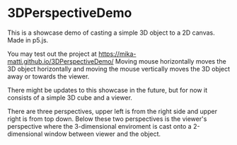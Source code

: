# 3DPerspectiveDemo
This is a showcase demo of casting a simple 3D object to a 2D canvas. Made in p5.js.

You may test out the project at https://mika-matti.github.io/3DPerspectiveDemo/ 
Moving mouse horizontally moves the 3D object horizontally and
moving the mouse vertically moves the 3D object away or towards the viewer.

There might be updates to this showcase in the future, but for now it consists of
a simple 3D cube and a viewer.

There are three perspectives, upper left is from the right side and 
upper right is from top down. Below these two perspectives is the
viewer's perspective where the 3-dimensional enviroment is cast 
onto a 2-dimensional window between viewer and the object.
